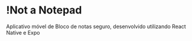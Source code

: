 # !Not a Notepad
Aplicativo móvel de Bloco de notas seguro, desenvolvido utilizando React Native e Expo
